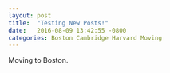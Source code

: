 ```yaml
---
layout: post
title:  "Testing New Posts!"
date:   2016-08-09 13:42:55 -0800
categories: Boston Cambridge Harvard Moving
---
```


Moving to Boston.  
